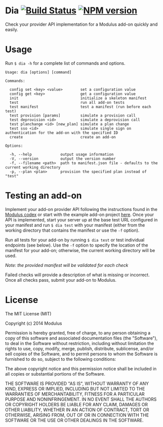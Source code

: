 Dia [![Build Status](https://travis-ci.org/onmodulus/dia.svg?branch=master)](https://travis-ci.org/onmodulus/dia) [![NPM version](https://badge.fury.io/js/dia.svg)](http://badge.fury.io/js/dia)
===

Check your provider API implementation for a Modulus add-on quickly and easily.

# Usage

Run `$ dia -h` for a complete list of commands and options.

    Usage: dia [options] [command]

    Commands:

      config set <key> <value>        set a configuration value
      config get <key>                get a configuration value
      init                            initialize a skeleton manifest
      test                            run all add-on tests
      test manifest                   test a manifest (run before each test)
      test provision [params]         simulate a provision call
      test deprovision <id>           simulate a deprovision call
      test planchange <id> [new_plan] simulate a plan change
      test sso <id>                   simulate single sign on authentication for the add-on with the specified ID
      create                          create an add-on

    Options:

      -h, --help             output usage information
      -V, --version          output the version number
      -f, --filename <path>  path to manifest.json file - defaults to the current working directory
      -p, --plan <plan>      provision the specified plan instead of "test"

# Testing an add-on

Implement your add-on provider API following the instructions found in the
[Modulus codex](https://modulus.io/codex/addons/building-an-addon) or start with
the example add-on project [here](https://github.com/fiveisprime/example-addon).
Once your API is implemented, start your server up at the base test URL
configured in your manifest and run `$ dia test` with your manifest (either from
the working directory that contains the manifest or use the `-f` option).

Run all tests for your add-on by running `$ dia test` or test individual
endpoints (see below). Use the `-f` option to specify the location of the
manifest for your add-on; otherwise, the current working directory will be used.

_Note: the provided manifest will be validated for each check_

Failed checks will provide a description of what is missing or incorrect. Once
all checks pass, submit your add-on to Modulus.

# License

The MIT License (MIT)

Copyright (c) 2014 Modulus

Permission is hereby granted, free of charge, to any person obtaining a copy of
this software and associated documentation files (the "Software"), to deal in
the Software without restriction, including without limitation the rights to
use, copy, modify, merge, publish, distribute, sublicense, and/or sell copies of
the Software, and to permit persons to whom the Software is furnished to do so,
subject to the following conditions:

The above copyright notice and this permission notice shall be included in all
copies or substantial portions of the Software.

THE SOFTWARE IS PROVIDED "AS IS", WITHOUT WARRANTY OF ANY KIND, EXPRESS OR
IMPLIED, INCLUDING BUT NOT LIMITED TO THE WARRANTIES OF MERCHANTABILITY, FITNESS
FOR A PARTICULAR PURPOSE AND NONINFRINGEMENT. IN NO EVENT SHALL THE AUTHORS OR
COPYRIGHT HOLDERS BE LIABLE FOR ANY CLAIM, DAMAGES OR OTHER LIABILITY, WHETHER
IN AN ACTION OF CONTRACT, TORT OR OTHERWISE, ARISING FROM, OUT OF OR IN
CONNECTION WITH THE SOFTWARE OR THE USE OR OTHER DEALINGS IN THE SOFTWARE.
